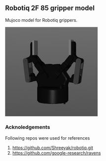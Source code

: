 ## Robotiq 2F 85 gripper model
Mujoco model for Robotiq grippers.


<img src="assets/robotiq_2f_85.png" alt="Robotiq gripper mujoco sim view" width="300"/>

### Acknoledgements
Following repos were used for references
1. https://github.com/Shreeyak/robotiq.git
2. https://github.com/google-research/ravens